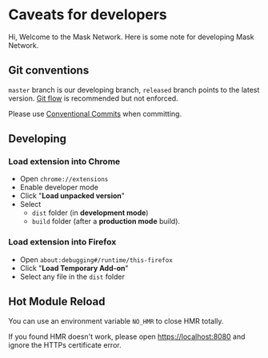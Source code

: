 # Caveats for developers

Hi, Welcome to the Mask Network. Here is some note for developing Mask Network.

## Git conventions

`master` branch is our developing branch, `released` branch points to the latest version. [Git flow](https://github.com/nvie/gitflow) is recommended but not enforced.

Please use [Conventional Commits](https://www.conventionalcommits.org) when committing.

## Developing

### Load extension into Chrome

- Open `chrome://extensions`
- Enable developer mode
- Click "**Load unpacked version**"
- Select
  - `dist` folder (in **development mode**)
  - `build` folder (after a **production mode** build).

### Load extension into Firefox

- Open `about:debugging#/runtime/this-firefox`
- Click "**Load Temporary Add-on**"
- Select any file in the `dist` folder

## Hot Module Reload

You can use an environment variable `NO_HMR` to close HMR totally.

If you found HMR doesn't work, please open <https://localhost:8080> and ignore the HTTPs certificate error.
